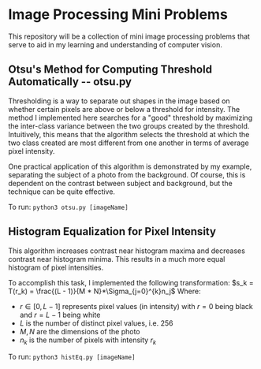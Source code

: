 # Image Processing Mini Problems

This repository will be a collection of mini image processing problems that
serve to aid in my learning and understanding of computer vision.

## Otsu's Method for Computing Threshold Automatically -- otsu.py

Thresholding is a way to separate out shapes in the image based on whether
certain pixels are above or below a threshold for intensity. The method
I implemented here searches for a "good" threshold by maximizing the
inter-class variance between the two groups created by the threshold.
Intuitively, this means that the algorithm selects the threshold at which the
two class created are most different from one another in terms of average pixel
intensity.

One practical application of this algorithm is demonstrated by my example,
separating the subject of a photo from the background. Of course, this is
dependent on the contrast between subject and background, but the technique can
be quite effective.

To run: `python3 otsu.py [imageName]`

## Histogram Equalization for Pixel Intensity

This algorithm increases contrast near histogram maxima and decreases contrast
near histogram minima. This results in a much more equal histogram of pixel
intensities.

To accomplish this task, I implemented the following transformation:
    $s_k = T(r_k) = \frac{(L - 1)}{M * N}*\Sigma_{j=0}^{k}n_j$
Where:
 - $r \in [0, L - 1]$ represents pixel values (in intensity) with $r = 0$ being black and $r = L - 1$ being white
 - $L$ is the number of distinct pixel values, i.e. 256
 - $M, N$ are the dimensions of the photo
 - $n_k$ is the number of pixels with intensity $r_k$

To run: `python3 histEq.py [imageName]`
